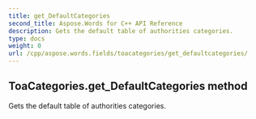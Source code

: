 ```yaml
---
title: get_DefaultCategories
second_title: Aspose.Words for C++ API Reference
description: Gets the default table of authorities categories. 
type: docs
weight: 0
url: /cpp/aspose.words.fields/toacategories/get_defaultcategories/
---
```

## ToaCategories.get_DefaultCategories method


Gets the default table of authorities categories.

